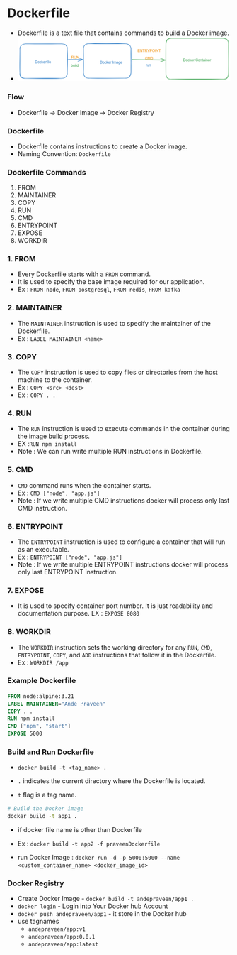 # Dockerfile

- Dockerfile is a text file that contains commands to build a Docker image.
- ![Dockerfile](./assets/01-dockerfile.png)

### Flow

- Dockerfile -> Docker Image -> Docker Registry

### Dockerfile

- Dockerfile contains instructions to create a Docker image.
- Naming Convention: `Dockerfile`

### Dockerfile Commands

1. FROM
2. MAINTAINER
3. COPY
4. RUN
5. CMD
6. ENTRYPOINT
7. EXPOSE
8. WORKDIR

### 1. FROM

- Every Dockerfile starts with a `FROM` command.
- It is used to specify the base image required for our application.
- Ex : `FROM node`, `FROM postgresql`, `FROM redis`, `FROM kafka`

### 2. MAINTAINER

- The `MAINTAINER` instruction is used to specify the maintainer of the Dockerfile.
- Ex : `LABEL MAINTAINER <name>`

### 3. COPY

- The `COPY` instruction is used to copy files or directories from the host machine to the container.
- Ex : `COPY <src> <dest>`
- Ex : `COPY . .`

### 4. RUN

- The `RUN` instruction is used to execute commands in the container during the image build process.
- EX :`RUN npm install`
- Note : We can run write multiple RUN instructions in Dockerfile.

### 5. CMD

- `CMD` command runs when the container starts.
- Ex : `CMD ["node", "app.js"]`
- Note : If we write multiple CMD instructions docker will process only last CMD instruction.

### 6. ENTRYPOINT

- The `ENTRYPOINT` instruction is used to configure a container that will run as an executable.
- Ex : `ENTRYPOINT ["node", "app.js"]`
- Note : If we write multiple ENTRYPOINT instructions docker will process only last ENTRYPOINT instruction.

### 7. EXPOSE

- It is used to specify container port number. It is just readability and documentation purpose.
  EX : `EXPOSE 8080`

### 8. WORKDIR

- The `WORKDIR` instruction sets the working directory for any `RUN`, `CMD`, `ENTRYPOINT`, `COPY`, and `ADD` instructions that follow it in the Dockerfile.
- Ex : `WORKDIR /app`

### Example Dockerfile

```Dockerfile
FROM node:alpine:3.21
LABEL MAINTAINER="Ande Praveen"
COPY . .
RUN npm install
CMD ["npm", "start"]
EXPOSE 5000
```

### Build and Run Dockerfile

- `docker build -t <tag_name> .`

- `.` indicates the current directory where the Dockerfile is located.
- `t` flag is a tag name.

```bash
# Build the Docker image
docker build -t app1 .
```

- if docker file name is other than Dockerfile
- Ex : `docker build -t app2 -f praveenDockerfile`

- run Docker Image : `docker run -d -p 5000:5000 --name <custom_container_name> <docker_image_id>`

### Docker Registry

- Create Docker Image - `docker build -t andepraveen/app1 .`
- `docker login` - Login into Your Docker hub Account
- `docker push andepraveen/app1` - it store in the Docker hub
- use tagnames
  - `andepraveen/app:v1`
  - `andepraveen/app:0.0.1`
  - `andepraveen/app:latest`
